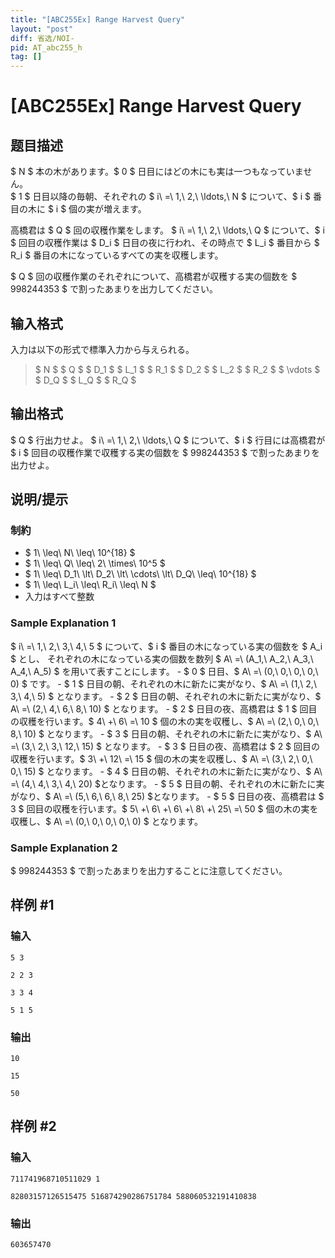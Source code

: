 ```yaml
---
title: "[ABC255Ex] Range Harvest Query"
layout: "post"
diff: 省选/NOI-
pid: AT_abc255_h
tag: []
---
```


# [ABC255Ex] Range Harvest Query

## 题目描述

[problemUrl]: https://atcoder.jp/contests/abc255/tasks/abc255_h

$ N $ 本の木があります。$ 0 $ 日目にはどの木にも実は一つもなっていません。  
 $ 1 $ 日目以降の毎朝、それぞれの $ i\ =\ 1,\ 2,\ \ldots,\ N $ について、$ i $ 番目の木に $ i $ 個の実が増えます。

高橋君は $ Q $ 回の収穫作業をします。 $ i\ =\ 1,\ 2,\ \ldots,\ Q $ について、$ i $ 回目の収穫作業は $ D_i $ 日目の夜に行われ、その時点で $ L_i $ 番目から $ R_i $ 番目の木になっているすべての実を収穫します。

$ Q $ 回の収穫作業のそれぞれについて、高橋君が収穫する実の個数を $ 998244353 $ で割ったあまりを出力してください。

## 输入格式

入力は以下の形式で標準入力から与えられる。

> $ N $ $ Q $ $ D_1 $ $ L_1 $ $ R_1 $ $ D_2 $ $ L_2 $ $ R_2 $ $ \vdots $ $ D_Q $ $ L_Q $ $ R_Q $

## 输出格式

$ Q $ 行出力せよ。 $ i\ =\ 1,\ 2,\ \ldots,\ Q $ について、$ i $ 行目には高橋君が $ i $ 回目の収穫作業で収穫する実の個数を $ 998244353 $ で割ったあまりを出力せよ。

## 说明/提示

### 制約

- $ 1\ \leq\ N\ \leq\ 10^{18} $
- $ 1\ \leq\ Q\ \leq\ 2\ \times\ 10^5 $
- $ 1\ \leq\ D_1\ \lt\ D_2\ \lt\ \cdots\ \lt\ D_Q\ \leq\ 10^{18} $
- $ 1\ \leq\ L_i\ \leq\ R_i\ \leq\ N $
- 入力はすべて整数

### Sample Explanation 1

$ i\ =\ 1,\ 2,\ 3,\ 4,\ 5 $ について、$ i $ 番目の木になっている実の個数を $ A_i $ とし、 それぞれの木になっている実の個数を数列 $ A\ =\ (A_1,\ A_2,\ A_3,\ A_4,\ A_5) $ を用いて表すことにします。 - $ 0 $ 日目、$ A\ =\ (0,\ 0,\ 0,\ 0,\ 0) $ です。 - $ 1 $ 日目の朝、それぞれの木に新たに実がなり、$ A\ =\ (1,\ 2,\ 3,\ 4,\ 5) $ となります。 - $ 2 $ 日目の朝、それぞれの木に新たに実がなり、$ A\ =\ (2,\ 4,\ 6,\ 8,\ 10) $ となります。 - $ 2 $ 日目の夜、高橋君は $ 1 $ 回目の収穫を行います。$ 4\ +\ 6\ =\ 10 $ 個の木の実を収穫し、$ A\ =\ (2,\ 0,\ 0,\ 8,\ 10) $ となります。 - $ 3 $ 日目の朝、それぞれの木に新たに実がなり、$ A\ =\ (3,\ 2,\ 3,\ 12,\ 15) $ となります。 - $ 3 $ 日目の夜、高橋君は $ 2 $ 回目の収穫を行います。$ 3\ +\ 12\ =\ 15 $ 個の木の実を収穫し、$ A\ =\ (3,\ 2,\ 0,\ 0,\ 15) $ となります。 - $ 4 $ 日目の朝、それぞれの木に新たに実がなり、$ A\ =\ (4,\ 4,\ 3,\ 4,\ 20) $となります。 - $ 5 $ 日目の朝、それぞれの木に新たに実がなり、$ A\ =\ (5,\ 6,\ 6,\ 8,\ 25) $となります。 - $ 5 $ 日目の夜、高橋君は $ 3 $ 回目の収穫を行います。$ 5\ +\ 6\ +\ 6\ +\ 8\ +\ 25\ =\ 50 $ 個の木の実を収穫し、$ A\ =\ (0,\ 0,\ 0,\ 0,\ 0) $ となります。

### Sample Explanation 2

$ 998244353 $ で割ったあまりを出力することに注意してください。

## 样例 #1

### 输入

```
5 3
2 2 3
3 3 4
5 1 5
```

### 输出

```
10
15
50
```

## 样例 #2

### 输入

```
711741968710511029 1
82803157126515475 516874290286751784 588060532191410838
```

### 输出

```
603657470
```

